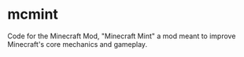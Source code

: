 # mcmint
Code for the Minecraft Mod, "Minecraft Mint" a mod meant to improve Minecraft's core mechanics and gameplay.
